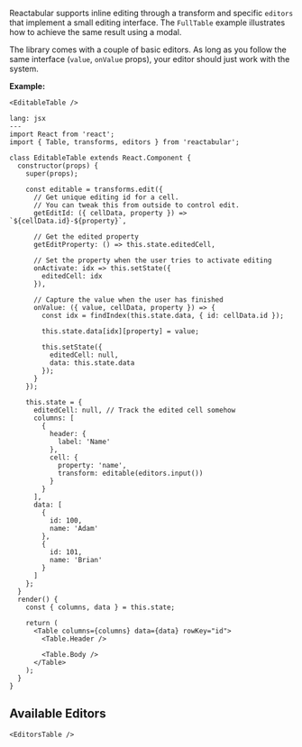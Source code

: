Reactabular supports inline editing through a transform and specific `editors` that implement a small editing interface. The `FullTable` example illustrates how to achieve the same result using a modal.

The library comes with a couple of basic editors. As long as you follow the same interface (`value`, `onValue` props), your editor should just work with the system.

**Example:**

```react
<EditableTable />
```

```code
lang: jsx
---
import React from 'react';
import { Table, transforms, editors } from 'reactabular';

class EditableTable extends React.Component {
  constructor(props) {
    super(props);

    const editable = transforms.edit({
      // Get unique editing id for a cell.
      // You can tweak this from outside to control edit.
      getEditId: ({ cellData, property }) => `${cellData.id}-${property}`,

      // Get the edited property
      getEditProperty: () => this.state.editedCell,

      // Set the property when the user tries to activate editing
      onActivate: idx => this.setState({
        editedCell: idx
      }),

      // Capture the value when the user has finished
      onValue: ({ value, cellData, property }) => {
        const idx = findIndex(this.state.data, { id: cellData.id });

        this.state.data[idx][property] = value;

        this.setState({
          editedCell: null,
          data: this.state.data
        });
      }
    });

    this.state = {
      editedCell: null, // Track the edited cell somehow
      columns: [
        {
          header: {
            label: 'Name'
          },
          cell: {
            property: 'name',
            transform: editable(editors.input())
          }
        }
      ],
      data: [
        {
          id: 100,
          name: 'Adam'
        },
        {
          id: 101,
          name: 'Brian'
        }
      ]
    };
  }
  render() {
    const { columns, data } = this.state;

    return (
      <Table columns={columns} data={data} rowKey="id">
        <Table.Header />

        <Table.Body />
      </Table>
    );
  }
}
```

## Available Editors

```react
<EditorsTable />
```
